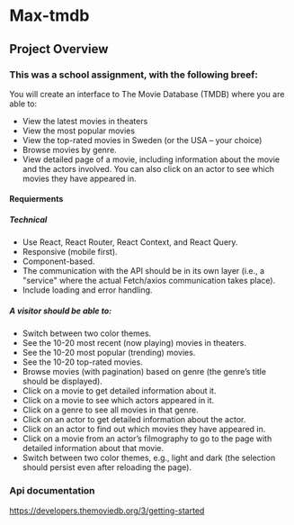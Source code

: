 # Max-tmdb

## Project Overview
### This was a school assignment, with the following breef:
You will create an interface to The Movie Database (TMDB) where you are able to:
  * View the latest movies in theaters
  * View the most popular movies
  * View the top-rated movies in Sweden (or the USA – your choice)
  * Browse movies by genre.
  * View detailed page of a movie, including information about the movie and the actors involved. You can also click on an actor to see which movies they have appeared in.

#### Requierments
##### Technical
* Use React, React Router, React Context, and React Query.
* Responsive (mobile first).
* Component-based.
* The communication with the API should be in its own layer (i.e., a "service" where the actual Fetch/axios communication takes place).
* Include loading and error handling.

##### A visitor should be able to:
* Switch between two color themes.
* See the 10-20 most recent (now playing) movies in theaters.
* See the 10-20 most popular (trending) movies.
* See the 10-20 top-rated movies.
* Browse movies (with pagination) based on genre (the genre’s title should be displayed).
* Click on a movie to get detailed information about it.
* Click on a movie to see which actors appeared in it.
* Click on a genre to see all movies in that genre.
* Click on an actor to get detailed information about the actor.
* Click on an actor to find out which movies they have appeared in.
* Click on a movie from an actor’s filmography to go to the page with detailed information about that movie.
* Switch between two color themes, e.g., light and dark (the selection should persist even after reloading the page).

###

### Api documentation
https://developers.themoviedb.org/3/getting-started
